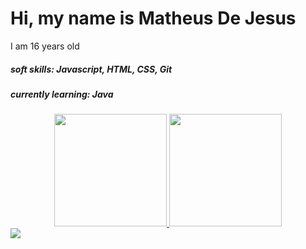 <h1>Hi, my name is Matheus De Jesus</h1>
I am 16 years old<br>
<h5>soft skills: Javascript, HTML, CSS, Git<h5>
<h5>currently learning: Java</h5>

<div align="center">
  <a href="https://github.com/MatheusJesusdev">
  <img height="180em" src="https://github-readme-stats.vercel.app/api?username=MatheusJesusdev&show_icons=true&theme=dark&include_all_commits=true&count_private=true"/>
  <img height="180em" src="https://github-readme-stats.vercel.app/api/top-langs/?username=MatheusJesusdev&layout=compact&langs_count=7&theme=dark"/>
</div>
  <div> 
  <a href="https://www.linkedin.com/in/MatheusJesusdev" target="_blank"><img src="https://img.shields.io/badge/-LinkedIn-%230077B5?style=for-the-badge&logo=linkedin&logoColor=white" target="_blank"></a> 
</div>
 

